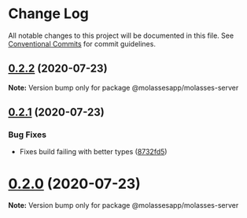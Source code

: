 # Change Log

All notable changes to this project will be documented in this file.
See [Conventional Commits](https://conventionalcommits.org) for commit guidelines.

## [0.2.2](https://github.com/molassesapp/molasses-node/compare/v0.2.1...v0.2.2) (2020-07-23)

**Note:** Version bump only for package @molassesapp/molasses-server





## [0.2.1](https://github.com/molassesapp/molasses-node/compare/v0.2.0...v0.2.1) (2020-07-23)


### Bug Fixes

* Fixes build failing with better types ([8732fd5](https://github.com/molassesapp/molasses-node/commit/8732fd5b90177c48df0d66b2b596c34fa6e05041))





# [0.2.0](https://github.com/molassesapp/molasses-node/compare/v0.1.5...v0.2.0) (2020-07-23)

**Note:** Version bump only for package @molassesapp/molasses-server
